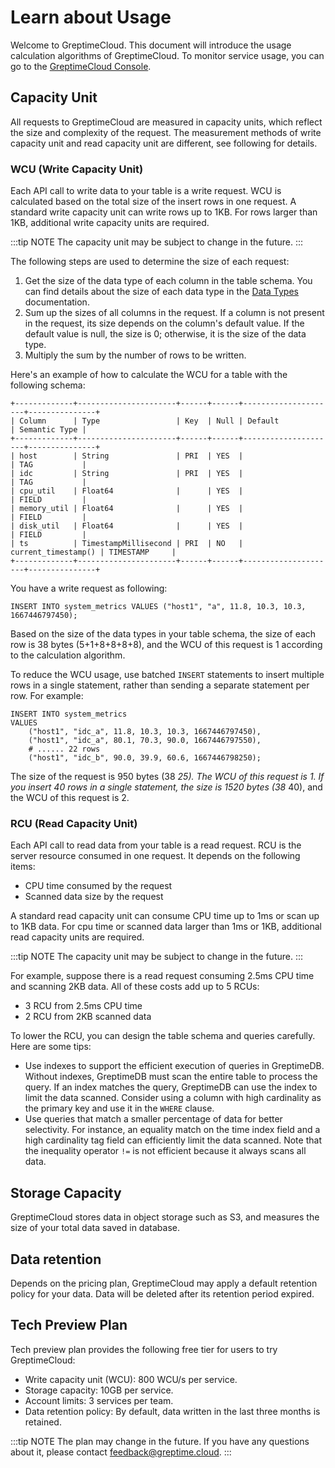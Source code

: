 # Learn about Usage

Welcome to GreptimeCloud. This document will introduce the usage calculation algorithms of GreptimeCloud. To monitor service usage, you can go to the [GreptimeCloud Console](https://console.greptime.cloud/).

## Capacity Unit

All requests to GreptimeCloud are measured in capacity units, which reflect the size and complexity of the request. The measurement methods of write capacity unit and read capacity unit are different, see following for details.

### WCU (Write Capacity Unit)

Each API call to write data to your table is a write request.
WCU is calculated based on the total size of the insert rows in one request.
A standard write capacity unit can write rows up to 1KB.
For rows larger than 1KB, additional write capacity units are required.

:::tip NOTE
The capacity unit may be subject to change in the future.
:::

The following steps are used to determine the size of each request:

1. Get the size of the data type of each column in the table schema. You can find details about the size of each data type in the [Data Types](/en/v0.4/reference/data-types.md) documentation.
2. Sum up the sizes of all columns in the request. If a column is not present in the request, its size depends on the column's default value. If the default value is null, the size is 0; otherwise, it is the size of the data type.
3. Multiply the sum by the number of rows to be written.

Here's an example of how to calculate the WCU for a table with the following schema:

```shell
+-------------+----------------------+------+------+---------------------+---------------+
| Column      | Type                 | Key  | Null | Default             | Semantic Type |
+-------------+----------------------+------+------+---------------------+---------------+
| host        | String               | PRI  | YES  |                     | TAG           |
| idc         | String               | PRI  | YES  |                     | TAG           |
| cpu_util    | Float64              |      | YES  |                     | FIELD         |
| memory_util | Float64              |      | YES  |                     | FIELD         |
| disk_util   | Float64              |      | YES  |                     | FIELD         |
| ts          | TimestampMillisecond | PRI  | NO   | current_timestamp() | TIMESTAMP     |
+-------------+----------------------+------+------+---------------------+---------------+
```

You have a write request as following:

```shell
INSERT INTO system_metrics VALUES ("host1", "a", 11.8, 10.3, 10.3, 1667446797450);
```

Based on the size of the data types in your table schema, the size of each row is 38 bytes (5+1+8+8+8+8), and the WCU of this request is 1 according to the calculation algorithm.

To reduce the WCU usage, use batched `INSERT` statements to insert multiple rows in a single statement, rather than sending a separate statement per row. For example:

```shell
INSERT INTO system_metrics
VALUES
    ("host1", "idc_a", 11.8, 10.3, 10.3, 1667446797450),
    ("host1", "idc_a", 80.1, 70.3, 90.0, 1667446797550),
    # ...... 22 rows
    ("host1", "idc_b", 90.0, 39.9, 60.6, 1667446798250);
```

The size of the request is 950 bytes (38 _25). The WCU of this request is 1. If you insert 40 rows in a single statement, the size is 1520 bytes (38_ 40), and the WCU of this request is 2.

### RCU (Read Capacity Unit)

Each API call to read data from your table is a read request. RCU is the server resource consumed in one request. It depends on the following items:

- CPU time consumed by the request
- Scanned data size by the request

A standard read capacity unit can consume CPU time up to 1ms or scan up to 1KB data. For cpu time or scanned data larger than 1ms or 1KB, additional read capacity units are required.

:::tip NOTE
The capacity unit may be subject to change in the future.
:::

For example, suppose there is a read request consuming 2.5ms CPU time and scanning 2KB data. All of these costs add up to 5 RCUs:

- 3 RCU from 2.5ms CPU time
- 2 RCU from 2KB scanned data

To lower the RCU, you can design the table schema and queries carefully. Here are some tips:

- Use indexes to support the efficient execution of queries in GreptimeDB. Without indexes, GreptimeDB must scan the entire table to process the query. If an index matches the query, GreptimeDB can use the index to limit the data scanned. Consider using a column with high cardinality as the primary key and use it in the `WHERE` clause.
- Use queries that match a smaller percentage of data for better selectivity. For instance, an equality match on the time index field and a high cardinality tag field can efficiently limit the data scanned. Note that the inequality operator `!=` is not efficient because it always scans all data.

## Storage Capacity

GreptimeCloud stores data in object storage such as S3, and measures the size of your total data saved in database.

## Data retention

Depends on the pricing plan, GreptimeCloud may apply a default retention policy
for your data. Data will be deleted after its retention period expired.

## Tech Preview Plan

Tech preview plan provides the following free tier for users to try GreptimeCloud:

- Write capacity unit (WCU): 800 WCU/s per service.
- Storage capacity: 10GB per service.
- Account limits: 3 services per team.
- Data retention policy: By default, data written in the last three months is retained.

:::tip NOTE
The plan may change in the future. If you have any questions about it, please contact [feedback@greptime.cloud](mailto:feedback@greptime.cloud).
:::
